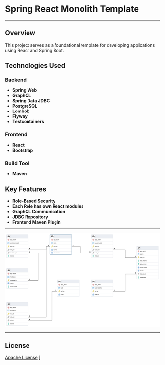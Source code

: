 # Spring React Monolith Template

---

## Overview

This project serves as a foundational template for developing applications using React and Spring Boot.

## Technologies Used

### Backend
- **Spring Web**
- **GraphQL**
- **Spring Data JDBC**
- **PostgreSQL**
- **Lombok**
- **Flyway**
- **Testcontainers**

### Frontend
- **React**
- **Bootstrap**

### Build Tool
- **Maven**

## Key Features

- **Role-Based Security**
- **Each Role has own React modules**
- **GraphQL Communication**
- **JDBC Repository**
- **Frontend Maven Plugin**

---

![ERD Diagram](Auth_ERD.png)

---

## License

[Apache License](https://www.apache.org/licenses/LICENSE-2.0)
]